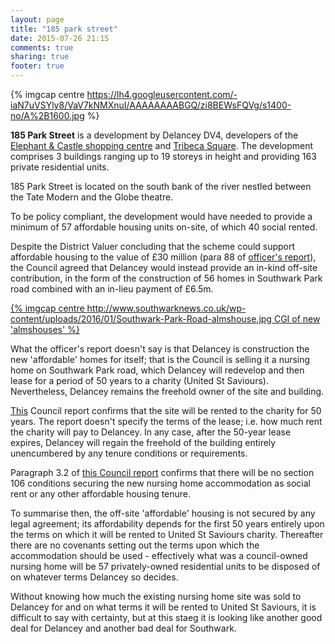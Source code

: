 ```yaml
---
layout: page
title: "185 park street"
date: 2015-07-26 21:15
comments: true
sharing: true
footer: true
---
```

{% imgcap centre https://lh4.googleusercontent.com/-iaN7uVSYly8/VaV7kNMXnuI/AAAAAAAABGQ/zi8BEWsFQVg/s1400-no/A%2B1600.jpg %}

__185 Park Street__ is a development by Delancey DV4, developers of the [Elephant & Castle shopping centre](/shopping-centre) and [Tribeca Square](/tribeca-square). The development comprises 3 buildings ranging up to 19 storeys in height and providing 163 private residential units.

185 Park Street is located on the south bank of the river nestled between the Tate Modern and the Globe theatre.

To be policy compliant, the development would have needed to provide a minimum of 57 affordable housing units on-site, of which 40 social rented.


Despite the District Valuer concluding that the scheme could support affordable housing to the value of £30 million (para 88 of [officer's report](http://planbuild.southwark.gov.uk/documents/?GetDocument=%7b%7b%7b!bK%2f%2fZcg%2fJu4WQWb%2blqILqw%3d%3d!%7d%7d%7d)), the Council agreed that Delancey would instead provide an in-kind off-site contribution, in the form of the construction of 56 homes in Southwark Park road combined with an in-lieu payment of £6.5m.

[{% imgcap centre http://www.southwarknews.co.uk/wp-content/uploads/2016/01/Southwark-Park-Road-almshouse.jpg CGI of new 'almshouses' %}](http://www.southwarknews.co.uk/news/almshouse-in-southwark-park-road-granted-council-planning-permission/)

What the officer's report doesn't say is that Delancey is construction the new 'affordable' homes for itself; that is the Council is selling it a nursing home on Southwark Park road, which Delancey will redevelop and then lease for a period of 50 years to a charity (United St Saviours). Nevertheless, Delancey remains the freehold owner of the site and building.

[This](http://moderngov.southwark.gov.uk/documents/s57223/Report%2094%20-%20116%20Southwark%20Park%20Road%20-Disposal%20of%20Long%20Leasehold%20Interest.pdf) Council report confirms that the site will be rented to the charity for 50 years. 
The report doesn't specify the terms of the lease; i.e. how much rent the charity will pay to Delancey. In any case, after the 50-year lease expires, Delancey will regain the freehold of the building entirely unencumbered by any tenure conditions or requirements. 

Paragraph 3.2 of [this Council report](http://moderngov.southwark.gov.uk/documents/s59127/Addendum%20No.1.pdf) confirms that there will be no section 106 conditions securing the new nursing home accommodation as social rent or any other affordable housing tenure.

To summarise then, the off-site 'affordable' housing is not secured by any legal agreement; its affordability depends for the first 50 years entirely upon the terms on which it will be rented to United St Saviours charity. Thereafter there are no covenants setting out the terms upon which the accommodation should be used - effectively what was a council-owned nursing home will be 57 privately-owned residential units to be disposed of on whatever terms Delancey so decides.

Without knowing how much the existing nursing home site was sold to Delancey for and on what terms it will be rented to United St Saviours, it is difficult to say with certainty, but at this staeg it is looking like another good deal for Delancey and another bad deal for Southwark.

